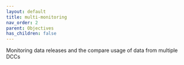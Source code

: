 ```yaml
---
layout: default
title: multi-monitoring
nav_order: 2
parent: Objectives
has_children: false
---
```

Monitoring data releases and the compare usage of data from multiple DCCs

